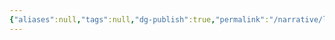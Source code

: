 ```yaml
---
{"aliases":null,"tags":null,"dg-publish":true,"permalink":"/narrative/locations/worlds/linett/","dgPassFrontmatter":true}
---
```


